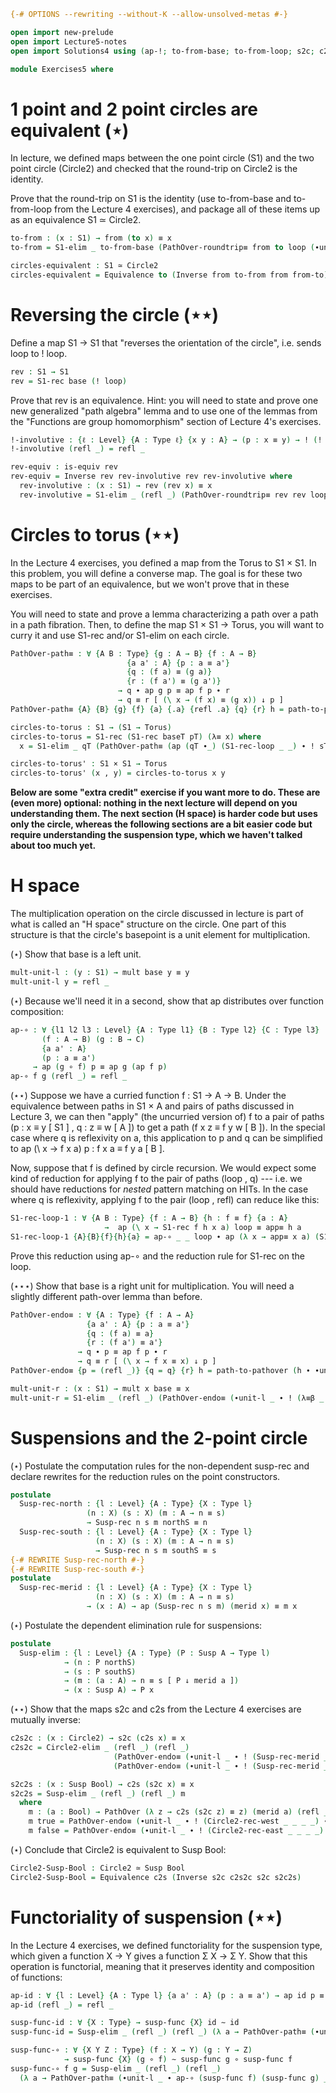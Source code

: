 
```agda
{-# OPTIONS --rewriting --without-K --allow-unsolved-metas #-}

open import new-prelude
open import Lecture5-notes
open import Solutions4 using (ap-!; to-from-base; to-from-loop; s2c; c2s; susp-func)

module Exercises5 where
```

# 1 point and 2 point circles are equivalent (⋆)

In lecture, we defined maps between the one point circle (S1) and the
two point circle (Circle2) and checked that the round-trip on Circle2 is
the identity.

Prove that the round-trip on S1 is the identity (use to-from-base
and to-from-loop from the Lecture 4 exercises), and package all of
these items up as an equivalence S1 ≃ Circle2.  

```agda
to-from : (x : S1) → from (to x) ≡ x
to-from = S1-elim _ to-from-base (PathOver-roundtrip≡ from to loop (∙unit-l _ ∙ to-from-loop))

circles-equivalent : S1 ≃ Circle2
circles-equivalent = Equivalence to (Inverse from to-from from from-to)
```

# Reversing the circle (⋆⋆) 

Define a map S1 → S1 that "reverses the orientation of the circle",
i.e. sends loop to ! loop.

```agda
rev : S1 → S1
rev = S1-rec base (! loop)
```

Prove that rev is an equivalence.  Hint: you will need to state and prove
one new generalized "path algebra" lemma and to use one of the lemmas from
the "Functions are group homomorphism" section of Lecture 4's exercises.  
```agda
!-involutive : {ℓ : Level} {A : Type ℓ} {x y : A} → (p : x ≡ y) → ! (! p) ≡ p
!-involutive (refl _) = refl _

rev-equiv : is-equiv rev
rev-equiv = Inverse rev rev-involutive rev rev-involutive where
  rev-involutive : (x : S1) → rev (rev x) ≡ x
  rev-involutive = S1-elim _ (refl _) (PathOver-roundtrip≡ rev rev loop (∙unit-l _ ∙ ap (ap rev) (S1-rec-loop _ _) ∙ ap-! _ ∙ ap ! (S1-rec-loop _ _) ∙ !-involutive _))
```


# Circles to torus (⋆⋆)

In the Lecture 4 exercises, you defined a map from the Torus to S1 × S1.
In this problem, you will define a converse map.  The goal is for these
two maps to be part of an equivalence, but we won't prove that in these
exercises.  

You will need to state and prove a lemma characterizing a path over a
path in a path fibration.  Then, to define the map S1 × S1 → Torus, you
will want to curry it and use S1-rec and/or S1-elim on each circle.  

```agda
PathOver-path≡ : ∀ {A B : Type} {g : A → B} {f : A → B}
                          {a a' : A} {p : a ≡ a'}
                          {q : (f a) ≡ (g a)}
                          {r : (f a') ≡ (g a')}
                        → q ∙ ap g p ≡ ap f p ∙ r
                        → q ≡ r [ (\ x → (f x) ≡ (g x)) ↓ p ]
PathOver-path≡ {A} {B} {g} {f} {a} {.a} {refl .a} {q} {r} h = path-to-pathover (h ∙ ∙unit-l _)

circles-to-torus : S1 → (S1 → Torus)
circles-to-torus = S1-rec (S1-rec baseT pT) (λ≡ x) where
  x = S1-elim _ qT (PathOver-path≡ (ap (qT ∙_) (S1-rec-loop _ _) ∙ ! sT ∙ ! (ap (_∙ qT) (S1-rec-loop _ _))))

circles-to-torus' : S1 × S1 → Torus
circles-to-torus' (x , y) = circles-to-torus x y
```

**Below are some "extra credit" exercise if you want more to do.  These
are (even more) optional: nothing in the next lecture will depend on you
understanding them.  The next section (H space) is harder code but uses
only the circle, whereas the following sections are a bit easier code
but require understanding the suspension type, which we haven't talked
about too much yet.**

# H space 

The multiplication operation on the circle discussed in lecture is part
of what is called an "H space" structure on the circle.  One part of
this structure is that the circle's basepoint is a unit element for
multiplication.

(⋆) Show that base is a left unit.
```agda
mult-unit-l : (y : S1) → mult base y ≡ y
mult-unit-l y = refl _
```

(⋆) Because we'll need it in a second, show that ap distributes over
function composition:
```agda
ap-∘ : ∀ {l1 l2 l3 : Level} {A : Type l1} {B : Type l2} {C : Type l3}
       (f : A → B) (g : B → C)
       {a a' : A}
       (p : a ≡ a')
     → ap (g ∘ f) p ≡ ap g (ap f p)
ap-∘ f g (refl _) = refl _
```

(⋆⋆) Suppose we have a curried function f : S1 → A → B.  Under the
equivalence between paths in S1 × A and pairs of paths discussed in
Lecture 3, we can then "apply" (the uncurried version of) f to a pair of
paths (p : x ≡ y [ S1 ] , q : z ≡ w [ A ]) to get a path (f x z ≡ f y w
[ B ]).  In the special case where q is reflexivity on a, this
application to p and q can be simplified to ap (\ x → f x a) p : f x a ≡
f y a [ B ].

Now, suppose that f is defined by circle recursion.  We would expect
some kind of reduction for applying f to the pair of paths (loop , q) ---
i.e. we should have reductions for *nested* pattern matching on HITs.
In the case where q is reflexivity, applying f to the pair (loop , refl)
can reduce like this:
```agda
S1-rec-loop-1 : ∀ {A B : Type} {f : A → B} {h : f ≡ f} {a : A}
                     →  ap (\ x → S1-rec f h x a) loop ≡ app≡ h a
S1-rec-loop-1 {A}{B}{f}{h}{a} = ap-∘ _ _ loop ∙ ap (λ x → app≡ x a) (S1-rec-loop _ _)
```
Prove this reduction using ap-∘ and the reduction rule for S1-rec on the loop.  

(⋆⋆⋆) Show that base is a right unit for multiplication.  You will need
a slightly different path-over lemma than before.

```agda
PathOver-endo≡ : ∀ {A : Type} {f : A → A}
                 {a a' : A} {p : a ≡ a'}
                 {q : (f a) ≡ a}
                 {r : (f a') ≡ a'}
               → q ∙ p ≡ ap f p ∙ r
               → q ≡ r [ (\ x → f x ≡ x) ↓ p ]
PathOver-endo≡ {p = (refl _)} {q = q} {r} h = path-to-pathover (h ∙ ∙unit-l _)

mult-unit-r : (x : S1) → mult x base ≡ x
mult-unit-r = S1-elim _ (refl _) (PathOver-endo≡ (∙unit-l _ ∙ ! (λ≡β _ _) ∙ ! S1-rec-loop-1))
```

# Suspensions and the 2-point circle

(⋆) Postulate the computation rules for the non-dependent susp-rec and
declare rewrites for the reduction rules on the point constructors.  
```agda
postulate
  Susp-rec-north : {l : Level} {A : Type} {X : Type l}
                 (n : X) (s : X) (m : A → n ≡ s)
                 → Susp-rec n s m northS ≡ n
  Susp-rec-south : {l : Level} {A : Type} {X : Type l}
                   (n : X) (s : X) (m : A → n ≡ s)
                   → Susp-rec n s m southS ≡ s
{-# REWRITE Susp-rec-north #-}
{-# REWRITE Susp-rec-south #-}
postulate
  Susp-rec-merid : {l : Level} {A : Type} {X : Type l}
                   (n : X) (s : X) (m : A → n ≡ s)
                 → (x : A) → ap (Susp-rec n s m) (merid x) ≡ m x
```

(⋆) Postulate the dependent elimination rule for suspensions:

```agda
postulate 
  Susp-elim : {l : Level} {A : Type} (P : Susp A → Type l)
            → (n : P northS)
            → (s : P southS)
            → (m : (a : A) → n ≡ s [ P ↓ merid a ])
            → (x : Susp A) → P x
```

(⋆⋆) Show that the maps s2c and c2s from the Lecture 4 exercises are mutually inverse:

```agda
c2s2c : (x : Circle2) → s2c (c2s x) ≡ x
c2s2c = Circle2-elim _ (refl _) (refl _)
                       (PathOver-endo≡ (∙unit-l _ ∙ ! (Susp-rec-merid _ _ _ _) ∙ ! (ap (ap s2c) (Circle2-rec-west _ _ _ _)) ∙ ! (ap-∘ c2s s2c west)))
                       (PathOver-endo≡ (∙unit-l _ ∙ ! (Susp-rec-merid _ _ _ _) ∙ ! (ap (ap s2c) (Circle2-rec-east _ _ _ _)) ∙ ! (ap-∘ c2s s2c east)))

s2c2s : (x : Susp Bool) → c2s (s2c x) ≡ x
s2c2s = Susp-elim _ (refl _) (refl _) m
  where
    m : (a : Bool) → PathOver (λ z → c2s (s2c z) ≡ z) (merid a) (refl _) (refl _)
    m true = PathOver-endo≡ (∙unit-l _ ∙ ! (Circle2-rec-west _ _ _ _) ∙ ! (ap (ap c2s) (Susp-rec-merid _ _ _ _)) ∙ ! (ap-∘ s2c c2s (merid true)))
    m false = PathOver-endo≡ (∙unit-l _ ∙ ! (Circle2-rec-east _ _ _ _) ∙ ! (ap (ap c2s) (Susp-rec-merid _ _ _ _)) ∙ ! (ap-∘ s2c c2s (merid false)))
```

(⋆) Conclude that Circle2 is equivalent to Susp Bool:

```agda
Circle2-Susp-Bool : Circle2 ≃ Susp Bool
Circle2-Susp-Bool = Equivalence c2s (Inverse s2c c2s2c s2c s2c2s)
```

# Functoriality of suspension (⋆⋆)

In the Lecture 4 exercises, we defined functoriality for the suspension
type, which given a function X → Y gives a function Σ X → Σ Y.  Show
that this operation is functorial, meaning that it preserves identity
and composition of functions:
```agda
ap-id : ∀ {l : Level} {A : Type l} {a a' : A} (p : a ≡ a') → ap id p ≡ p
ap-id (refl _) = refl _

susp-func-id : ∀ {X : Type} → susp-func {X} id ∼ id
susp-func-id = Susp-elim _ (refl _) (refl _) (λ a → PathOver-path≡ (∙unit-l _ ∙ ap-id _ ∙ ! (Susp-rec-merid _ _ _ _)))

susp-func-∘ : ∀ {X Y Z : Type} (f : X → Y) (g : Y → Z)
            → susp-func {X} (g ∘ f) ∼ susp-func g ∘ susp-func f
susp-func-∘ f g = Susp-elim _ (refl _) (refl _)
  (λ a → PathOver-path≡ (∙unit-l _ ∙ ap-∘ (susp-func f) (susp-func g) _  ∙ ap (ap (susp-func g)) (Susp-rec-merid _ _ _ _) ∙ Susp-rec-merid _ _ _ _ ∙ ! (Susp-rec-merid _ _ _ _)))
```



